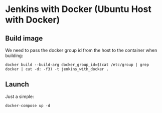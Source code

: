 # Jenkins with Docker (Ubuntu Host with Docker)

## Build image

We need to pass the docker group id from the host to the container when building:

`docker build --build-arg docker_group_id=$(cat /etc/group | grep docker | cut -d: -f3) -t jenkins_with_docker .`

## Launch

Just a simple:

`docker-compose up -d`
